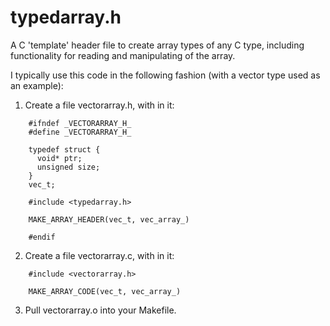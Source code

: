 # typedarray.h
A C 'template' header file to create array types of any C type, including functionality for reading and manipulating of the array.

I typically use this code in the following fashion
(with a vector type used as an example):

1) Create a file vectorarray.h, with in it:
```
    #ifndef _VECTORARRAY_H_
    #define _VECTORARRAY_H_
    
    typedef struct {
      void* ptr;
      unsigned size;
    }
    vec_t;
    
    #include <typedarray.h>
    
    MAKE_ARRAY_HEADER(vec_t, vec_array_)
    
    #endif
```


2) Create a file vectorarray.c, with in it:
```
    #include <vectorarray.h>
    
    MAKE_ARRAY_CODE(vec_t, vec_array_)
```


3) Pull vectorarray.o into your Makefile.
